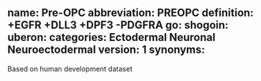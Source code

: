 name: Pre-OPC
abbreviation: PREOPC
definition: +EGFR +DLL3 +DPF3 -PDGFRA
go:
shogoin: 
uberon:
categories: Ectodermal Neuronal Neuroectodermal
version: 1
synonyms:
---

Based on human development dataset